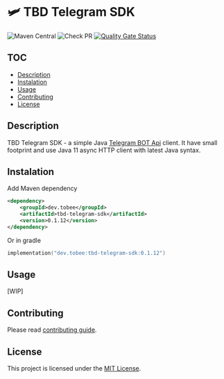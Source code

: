 # 🛩 TBD Telegram SDK

![Maven Central](https://img.shields.io/maven-central/v/dev.tobee/tbd-telegram-sdk?style=flat-square)
![Check PR](https://github.com/rmuhamedgaliev/tbd-telegram/actions/workflows/github-actions-check_pr.yml/badge.svg)
[![Quality Gate Status](https://sonarcloud.io/api/project_badges/measure?project=rmuhamedgaliev_tbd-telegram&metric=alert_status)](https://sonarcloud.io/dashboard?id=rmuhamedgaliev_tbd-telegram)

## TOC

- [Description](#description)
- [Instalation](#Instalation)
- [Usage](#usage)
- [Contributing](#contributing)
- [License](#license)

## Description

TBD Telegram SDK - a simple Java [Telegram BOT Api](https://core.telegram.org/bots/api) client. It have small footprint and use Java 11 async HTTP client 
with latest Java syntax.

## Instalation

Add Maven dependency

```xml
<dependency>
    <groupId>dev.tobee</groupId>
    <artifactId>tbd-telegram-sdk</artifactId>
    <version>0.1.12</version>
</dependency>
```

Or in gradle 

```kotlin
implementation("dev.tobee:tbd-telegram-sdk:0.1.12")
```

## Usage

[WIP]

## Contributing

Please read [contributing guide](./CONTRIBUTING.md).

## License

This project is licensed under the [MIT License](LICENSE).
